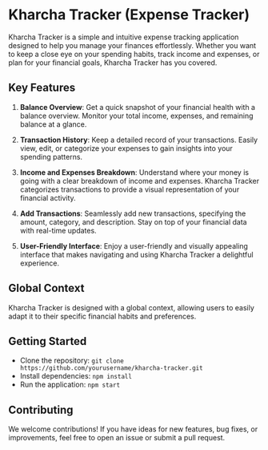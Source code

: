 # Kharcha Tracker (Expense Tracker)

Kharcha Tracker is a simple and intuitive expense tracking application designed to help you manage your finances effortlessly. Whether you want to keep a close eye on your spending habits, track income and expenses, or plan for your financial goals, Kharcha Tracker has you covered.

## Key Features

1. **Balance Overview**: Get a quick snapshot of your financial health with a balance overview. Monitor your total income, expenses, and remaining balance at a glance.

2. **Transaction History**: Keep a detailed record of your transactions. Easily view, edit, or categorize your expenses to gain insights into your spending patterns.

3. **Income and Expenses Breakdown**: Understand where your money is going with a clear breakdown of income and expenses. Kharcha Tracker categorizes transactions to provide a visual representation of your financial activity.

4. **Add Transactions**: Seamlessly add new transactions, specifying the amount, category, and description. Stay on top of your financial data with real-time updates.

5. **User-Friendly Interface**: Enjoy a user-friendly and visually appealing interface that makes navigating and using Kharcha Tracker a delightful experience.

## Global Context

Kharcha Tracker is designed with a global context, allowing users to easily adapt it to their specific financial habits and preferences.

## Getting Started

- Clone the repository: `git clone https://github.com/yourusername/kharcha-tracker.git`
- Install dependencies: `npm install`
- Run the application: `npm start`

## Contributing

We welcome contributions! If you have ideas for new features, bug fixes, or improvements, feel free to open an issue or submit a pull request.
